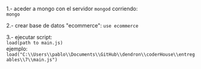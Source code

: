 1.- aceder a mongo con el servidor `mongod` corriendo:  
`mongo`

2.- crear base de datos "ecommerce":
`use ecommerce`

3.- ejecutar script:  
`load(path to main.js)`  
ejemplo:  
`load("C:\\Users\\pablo\\Documents\\GitHub\\dendron\\coderHouse\\entregables\\7\\main.js")`